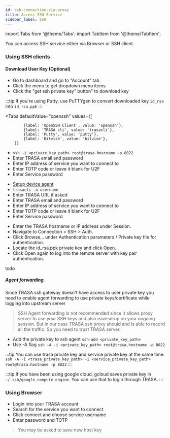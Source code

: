 ```yaml
---
id: ssh-connection-via-proxy
title: Access SSH Service
sidebar_label: SSH
---
```

import Tabs from '@theme/Tabs';
import TabItem from '@theme/TabItem';


You can access SSH service either via Browser or SSH client.

### Using SSH clients

#### Download User Key (Optional)
* Go to dashboard and go to "Account" tab
* Click the menu to get dropdown menu items
* Click the "get ssh private key" button" to download key

:::tip 
If you're using Putty, use PuTTYgen to convert downloaded key `id_rsa` into `id_rsa.ppk`
:::



<Tabs
    defaultValue="openssh"
    values={[
  
            {label: 'OpenSSH Client', value: 'openssh'},
            {label: 'TRASA cli', value: 'trasacli'},
            {label: 'Putty', value: 'putty'},
            {label: 'Bitvise', value: 'bitvise'},
        ]}
>


<TabItem value="openssh">


* `ssh -i <private_key_path> root@trasa.hostname -p 8022`     
* Enter TRASA email and password   
* Enter IP address of service you want to connect to   
* Enter TOTP code or leave it blank for U2F   
* Enter Service password   

</TabItem>

<TabItem value="trasacli">

* [Setup device agent](#)
* `trasacli -u username`
* Enter TRASA URL if asked     
* Enter TRASA email and password   
* Enter IP address of service you want to connect to   
* Enter TOTP code or leave it blank for U2F   
* Enter Service password   

</TabItem>


<TabItem value="putty">

* Enter the TRASA hostname or IP address under Session.
* Navigate to Connection > SSH > Auth.
* Click Browse... under Authentication parameters / Private key file for authentication.
* Locate the id_rsa.ppk private key and click Open.
* Click Open again to log into the remote server with key pair authentication.

</TabItem>


  <TabItem value="bitvise">
  todo
  </TabItem>


</Tabs>


##### Agent forwarding.

Since TRASA ssh gateway doesn't have access to user private key you need to enable agent forwarding to use private keys/certificate while logging into upstream server

>SSH Agent forwarding is not recommended since it allows proxy server to use your SSH keys and also eavesdrop on your ongoing session.
>But in our case TRASA ssh proxy should and is able to record all the traffic. So you need to trust TRASA server.


* Add the private key to ssh agent `ssh-add <private_key_path>`
* Use -A flag `ssh -A -i <private_key_path> root@trasa.hostname -p 8022`



:::tip
You can use trasa private key and service private key at the same time.   
`ssh -A -i <trasa_private_key_path> -i <service_private_key_path> root@trasa.hostname -p 8022`
:::

:::tip
If you have been using google cloud, gcloud saves private key in `~/.ssh/google_compute_engine`. You can use that to login through TRASA.
:::




### Using Browser

* Login into your TRASA account
* Search for the service you want to connect
* Click connect and choose service username
* Enter password and TOTP 
> You may be asked to save new host key

